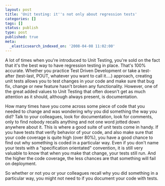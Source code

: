 ```yaml
---
layout: post
title: 'Unit testing: it''s not only about regression tests'
categories: []
tags: []
status: publish
type: post
published: true
meta:
  _elasticsearch_indexed_on: '2008-04-08 11:02:00'
---
```

<p>A lot of times when you&#039;re introduced to Unit Testing, you&#039;re sold on the fact that it&#039;s the best way to have regression testing in place. That&#039;s 100% accurate. Whether you practice Test Driven Development or take a test-after (test-last, POUT, whatever you want to call it....) approach, creating unit tests allows you to test changes in your code and make sure that bug fix, change or new feature hasn&#039;t broken any functionality. However, one of the great added values to Unit Testing that often doesn&#039;t get as much attention as it should, although always present, is documentation. </p>  <p>How many times have you come across some piece of code that you needed to change and was wondering why you did something the way you did? Talk to your colleagues, look for documentation, look for comments, only to find nobody recalls anything and not one word jotted down anywhere about it. This is where a good suite of unit tests come in handy. If you have tests that verify behavior of your code, and also make sure that your code coverage is quite high (over 80%), you have a good chance to find out why something is coded in a particular way. Even if you don&#039;t name your tests with a &quot;specification orientated&quot; convention, it is still very valuable to know that when you make that change, your tests still run. And the higher the code coverage, the less chances are that something will fail on deployment. </p>  <p>So whether or not you or your colleagues recall why you did something in a particular way, you might not need to if you document your code with tests.</p>
